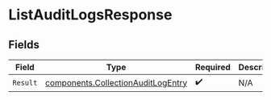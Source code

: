 # ListAuditLogsResponse


## Fields

| Field                                                                                    | Type                                                                                     | Required                                                                                 | Description                                                                              |
| ---------------------------------------------------------------------------------------- | ---------------------------------------------------------------------------------------- | ---------------------------------------------------------------------------------------- | ---------------------------------------------------------------------------------------- |
| `Result`                                                                                 | [components.CollectionAuditLogEntry](../../models/components/collectionauditlogentry.md) | :heavy_check_mark:                                                                       | N/A                                                                                      |